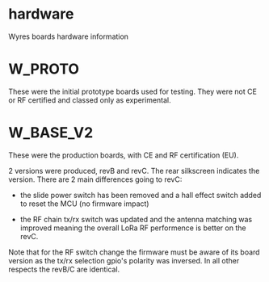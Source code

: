 # hardware
Wyres boards hardware information

# W_PROTO

These were the initial prototype boards used for testing. They were not CE or RF certified and classed only as experimental.

# W_BASE_V2

These were the production boards, with CE and RF certification (EU).

2 versions were produced, revB and revC. The rear silkscreen indicates the version. There are 2 main differences going to revC: 

 - the slide power switch has been removed and a hall effect switch added to reset the MCU (no firmware impact)
 
 - the RF chain tx/rx switch was updated and the antenna matching was improved meaning the overall LoRa RF performence is better on the revC.

Note that for the RF switch change the firmware must be aware of its board version as the tx/rx selection gpio's polarity was inversed. In all other respects the revB/C are identical.

